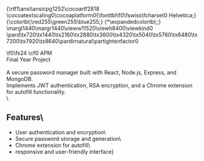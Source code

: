 {\rtf1\ansi\ansicpg1252\cocoartf2818
\cocoatextscaling0\cocoaplatform0{\fonttbl\f0\fswiss\fcharset0 Helvetica;}
{\colortbl;\red255\green255\blue255;}
{\*\expandedcolortbl;;}
\margl1440\margr1440\vieww11520\viewh8400\viewkind0
\pard\tx720\tx1440\tx2160\tx2880\tx3600\tx4320\tx5040\tx5760\tx6480\tx7200\tx7920\tx8640\pardirnatural\partightenfactor0

\f0\fs24 \cf0 APM \
Final Year Project\
\
A secure password manager built with React, Node.js, Express, and MongoDB.  \
Implements JWT authentication, RSA encryption, and a Chrome extension for autofill functionality.\
\
## Features\
- User authentication and encryption\
- Secure password storage and generation\
- Chrome extension for autofill\
- responsive and user-friendly interface}